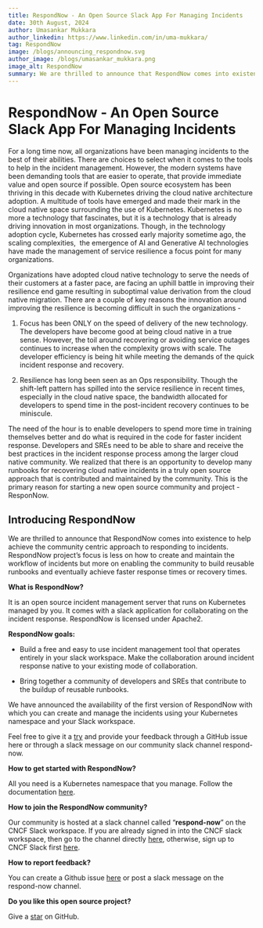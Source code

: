 ```yaml
---
title: RespondNow - An Open Source Slack App For Managing Incidents
date: 30th August, 2024
author: Umasankar Mukkara
author_linkedin: https://www.linkedin.com/in/uma-mukkara/
tag: RespondNow
image: /blogs/announcing_respondnow.svg
author_image: /blogs/umasankar_mukkara.png
image_alt: RespondNow
summary: We are thrilled to announce that RespondNow comes into existence to help achieve the community centric approach to responding to incidents.
---
```


# RespondNow - An Open Source Slack App For Managing Incidents

For a long time now, all organizations have been managing incidents to the best of their abilities. There are choices to select when it comes to the tools to help in the incident management. However, the modern systems have been demanding tools that are easier to operate, that provide immediate value and open source if possible. Open source ecosystem has been thriving in this decade with Kubernetes driving the cloud native architecture adoption. A multitude of tools have emerged and made their mark in the cloud native space surrounding the use of Kubernetes. Kubernetes is no more a technology that fascinates, but it is a technology that is already driving innovation in most organizations. Though, in the technology adoption cycle, Kubernetes has crossed early majority sometime ago, the scaling complexities,  the emergence of AI and Generative AI technologies have made the management of service resilience a focus point for many organizations.

Organizations have adopted cloud native technology to serve the needs of their customers at a faster pace, are facing an uphill battle in improving their resilience end game resulting in suboptimal value derivation from the cloud native migration. There are a couple of key reasons the innovation around improving the resilience is becoming difficult in such the organizations -

1. Focus has been ONLY on the speed of delivery of the new technology. The developers have become good at being cloud native in a true sense. However, the toil around recovering or avoiding service outages continues to increase when the complexity grows with scale. The developer efficiency is being hit while meeting the demands of the quick incident response and recovery.

2. Resilience has long been seen as an Ops responsibility. Though the shift-left pattern has spilled into the service resilience in recent times, especially in the cloud native space, the bandwidth allocated for developers to spend time in the post-incident recovery continues to be miniscule.

The need of the hour is to enable developers to spend more time in training themselves better and do what is required in the code for faster incident response. Developers and SREs need to be able to share and receive the best practices in the incident response process among the larger cloud native community. We realized that there is an opportunity to develop many runbooks for recovering cloud native incidents in a truly open source approach that is contributed and maintained by the community. This is the primary reason for starting a new open source community and project - ResponNow.

## Introducing RespondNow

We are thrilled to announce that RespondNow comes into existence to help achieve the community centric approach to responding to incidents. RespondNow project’s focus is less on how to create and maintain the workflow of incidents but more on enabling the community to build reusable runbooks and eventually achieve faster response times or recovery times.

**What is RespondNow?**

It is an open source incident management server that runs on Kubernetes managed by you. It comes with a slack application for collaborating on the incident response. RespondNow is licensed under Apache2.

**RespondNow goals:**

- Build a free and easy to use incident management tool that operates entirely in your slack workspace. Make the collaboration around incident response native to your existing mode of collaboration.

- Bring together a community of developers and SREs that contribute to the buildup of reusable runbooks.

We have announced the availability of the first version of RespondNow with which you can create and manage the incidents using your Kubernetes namespace and your Slack workspace.

Feel free to give it a [try](https://respondnow.github.io/respondnow/getting-started/deploy-rn-server-with-helm/) and provide your feedback through a GitHub issue here or through a slack message on our community slack channel respond-now.

**How to get started with RespondNow?**

All you need is a Kubernetes namespace that you manage. Follow the documentation [here](https://respondnow.github.io/respondnow/getting-started/deploy-rn-server-with-helm/).

**How to join the RespondNow community?**

Our community is hosted at a slack channel called “**respond-now**” on the CNCF Slack workspace. If you are already signed in into the CNCF slack workspace, then go to the channel directly [here](https://app.slack.com/client/T08PSQ7BQ/C07K7TBH4P3), otherwise, sign up to CNCF Slack first [here](https://slack.cncf.io).

**How to report feedback?**

You can create a Github issue [here](https://github.com/respondnow/respondnow/issues/new/choose) or post a slack message on the respond-now channel.

**Do you like this open source project?**

Give a [star](https://github.com/respondnow/respond) on GitHub.
